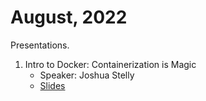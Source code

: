 # August, 2022

Presentations.

1. Intro to Docker: Containerization is Magic
    * Speaker: Joshua Stelly
    * [Slides](https://docs.google.com/presentation/d/1t5bB35cGvmiFRk976oX_bRcYiV9wbXTTI2eOwwWqJrA/edit?usp=sharing)
